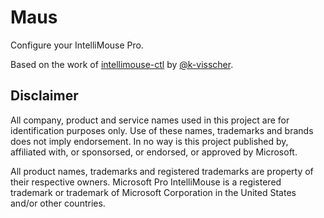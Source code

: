 # Maus
Configure your IntelliMouse Pro.

Based on the work of [intellimouse-ctl][intellimouse-ctl] by [@k-visscher](https://github.com/k-visscher).

## Disclaimer

All company, product and service names used in this project are for identification purposes only.
Use of these names, trademarks and brands does not imply endorsement.
In no way is this project published by, affiliated with, or sponsorsed, or endorsed, or approved by Microsoft.

All product names, trademarks and registered trademarks are property of their respective owners.
Microsoft Pro IntelliMouse is a registered trademark or trademark of Microsoft Corporation in the United States and/or other countries.

[intellimouse-ctl]: https://github.com/k-visscher/intellimouse-ctl/releases/tag/v1.0.0
